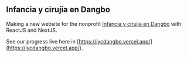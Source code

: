 ## Infancia y cirujia en Dangbo

Making a new website for the nonprofit [Infancia y cirujia en Dangbo](https://infanciaycirugiaendangbo.org/) with ReactJS and NextJS.

See our progress live here in [https://iycdangbo.vercel.app/](https://iycdangbo.vercel.app/).
